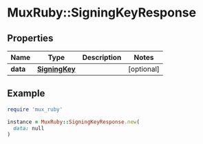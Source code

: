 # MuxRuby::SigningKeyResponse

## Properties

| Name | Type | Description | Notes |
| ---- | ---- | ----------- | ----- |
| **data** | [**SigningKey**](.md) |  | [optional] |

## Example

```ruby
require 'mux_ruby'

instance = MuxRuby::SigningKeyResponse.new(
  data: null
)
```

